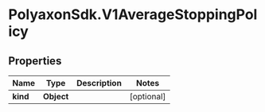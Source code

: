 # PolyaxonSdk.V1AverageStoppingPolicy

## Properties
Name | Type | Description | Notes
------------ | ------------- | ------------- | -------------
**kind** | **Object** |  | [optional] 


